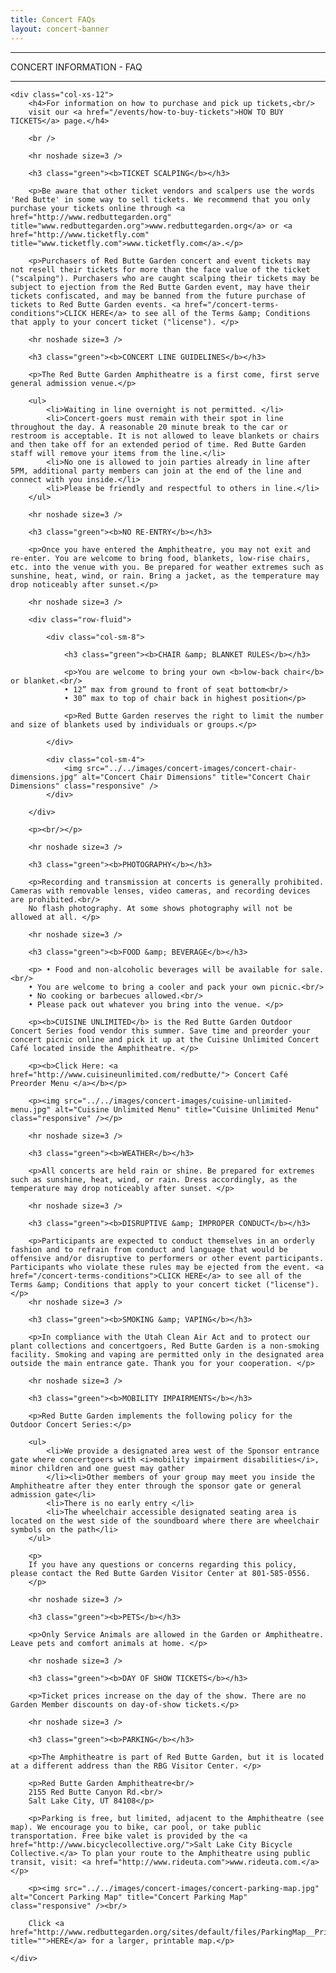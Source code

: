 ```yaml
---
title: Concert FAQs
layout: concert-banner
---
```


<div class="eventdivide">
	<hr>
		<div class="grid-header">CONCERT INFORMATION - FAQ</div>		
	<hr>
</div>

<div class="row-fluid">

	<div class="col-xs-12">
		<h4>For information on how to purchase and pick up tickets,<br/>
		visit our <a href="/events/how-to-buy-tickets">HOW TO BUY TICKETS</a> page.</h4>
		
		<br />
		
		<hr noshade size=3 />
		
		<h3 class="green"><b>TICKET SCALPING</b></h3>
		
		<p>Be aware that other ticket vendors and scalpers use the words 'Red Butte' in some way to sell tickets. We recommend that you only purchase your tickets online through <a href="http://www.redbuttegarden.org" title="www.redbuttegarden.org">www.redbuttegarden.org</a> or <a href="http://www.ticketfly.com" title="www.ticketfly.com">www.ticketfly.com</a>.</p>
		
		<p>Purchasers of Red Butte Garden concert and event tickets may not resell their tickets for more than the face value of the ticket ("scalping"). Purchasers who are caught scalping their tickets may be subject to ejection from the Red Butte Garden event, may have their tickets confiscated, and may be banned from the future purchase of tickets to Red Butte Garden events. <a href="/concert-terms-conditions">CLICK HERE</a> to see all of the Terms &amp; Conditions that apply to your concert ticket ("license"). </p>
		
		<hr noshade size=3 />
		
		<h3 class="green"><b>CONCERT LINE GUIDELINES</b></h3>
		
		<p>The Red Butte Garden Amphitheatre is a first come, first serve general admission venue.</p>
		
		<ul>
			<li>Waiting in line overnight is not permitted. </li>
			<li>Concert-goers must remain with their spot in line throughout the day. A reasonable 20 minute break to the car or restroom is acceptable. It is not allowed to leave blankets or chairs and then take off for an extended period of time. Red Butte Garden staff will remove your items from the line.</li>
			<li>No one is allowed to join parties already in line after 5PM, additional party members can join at the end of the line and connect with you inside.</li>
			<li>Please be friendly and respectful to others in line.</li>
		</ul>
		
		<hr noshade size=3 />
		
		<h3 class="green"><b>NO RE-ENTRY</b></h3>
		
		<p>Once you have entered the Amphitheatre, you may not exit and re-enter. You are welcome to bring food, blankets, low-rise chairs, etc. into the venue with you. Be prepared for weather extremes such as sunshine, heat, wind, or rain. Bring a jacket, as the temperature may drop noticeably after sunset.</p>
		
		<hr noshade size=3 />
		
		<div class="row-fluid">
		
			<div class="col-sm-8">
				
				<h3 class="green"><b>CHAIR &amp; BLANKET RULES</b></h3>
				
				<p>You are welcome to bring your own <b>low-back chair</b> or blanket.<br/>
				• 12” max from ground to front of seat bottom<br/>
				• 30” max to top of chair back in highest position</p>
				
				<p>Red Butte Garden reserves the right to limit the number and size of blankets used by individuals or groups.</p>
				
			</div>
			
			<div class="col-sm-4">
				<img src="../../images/concert-images/concert-chair-dimensions.jpg" alt="Concert Chair Dimensions" title="Concert Chair Dimensions" class="responsive" />
			</div>
			
		</div>
		
		<p><br/></p>
		
		<hr noshade size=3 />
		
		<h3 class="green"><b>PHOTOGRAPHY</b></h3>
		
		<p>Recording and transmission at concerts is generally prohibited. Cameras with removable lenses, video cameras, and recording devices are prohibited.<br/>
		No flash photography. At some shows photography will not be allowed at all. </p>
		
		<hr noshade size=3 />
		
		<h3 class="green"><b>FOOD &amp; BEVERAGE</b></h3>
		
		<p> • Food and non-alcoholic beverages will be available for sale.<br/>
		• You are welcome to bring a cooler and pack your own picnic.<br/>
		• No cooking or barbecues allowed.<br/>
		• Please pack out whatever you bring into the venue. </p>
		
		<p><b>CUISINE UNLIMITED</b> is the Red Butte Garden Outdoor Concert Series food vendor this summer. Save time and preorder your concert picnic online and pick it up at the Cuisine Unlimited Concert Café located inside the Amphitheatre. </p>
		
		<p><b>Click Here: <a href="http://www.cuisineunlimited.com/redbutte/"> Concert Café Preorder Menu </a></b></p>
		
		<p><img src="../../images/concert-images/cuisine-unlimited-menu.jpg" alt="Cuisine Unlimited Menu" title="Cuisine Unlimited Menu" class="responsive" /></p>
		
		<hr noshade size=3 />
		
		<h3 class="green"><b>WEATHER</b></h3>
		
		<p>All concerts are held rain or shine. Be prepared for extremes such as sunshine, heat, wind, or rain. Dress accordingly, as the temperature may drop noticeably after sunset. </p>
		
		<hr noshade size=3 />
		
		<h3 class="green"><b>DISRUPTIVE &amp; IMPROPER CONDUCT</b></h3>
		
		<p>Participants are expected to conduct themselves in an orderly fashion and to refrain from conduct and language that would be offensive and/or disruptive to performers or other event participants. Participants who violate these rules may be ejected from the event. <a href="/concert-terms-conditions">CLICK HERE</a> to see all of the Terms &amp; Conditions that apply to your concert ticket ("license"). </p>
		<hr noshade size=3 />
		
		<h3 class="green"><b>SMOKING &amp; VAPING</b></h3>
		
		<p>In compliance with the Utah Clean Air Act and to protect our plant collections and concertgoers, Red Butte Garden is a non-smoking facility. Smoking and vaping are permitted only in the designated area outside the main entrance gate. Thank you for your cooperation. </p>
		
		<hr noshade size=3 />
		
		<h3 class="green"><b>MOBILITY IMPAIRMENTS</b></h3>
		
		<p>Red Butte Garden implements the following policy for the Outdoor Concert Series:</p>
		
		<ul>
			<li>We provide a designated area west of the Sponsor entrance gate where concertgoers with <i>mobility impairment disabilities</i>, minor children and one guest may gather
			</li><li>Other members of your group may meet you inside the Amphitheatre after they enter through the sponsor gate or general admission gate</li>
			<li>There is no early entry </li>
			<li>The wheelchair accessible designated seating area is located on the west side of the soundboard where there are wheelchair symbols on the path</li>
		</ul>
		
		<p>
		If you have any questions or concerns regarding this policy, please contact the Red Butte Garden Visitor Center at 801-585-0556.
		</p>
		
		<hr noshade size=3 />
		
		<h3 class="green"><b>PETS</b></h3>
		
		<p>Only Service Animals are allowed in the Garden or Amphitheatre. Leave pets and comfort animals at home. </p>
		
		<hr noshade size=3 />
		
		<h3 class="green"><b>DAY OF SHOW TICKETS</b></h3>
		
		<p>Ticket prices increase on the day of the show. There are no Garden Member discounts on day-of-show tickets.</p>
		
		<hr noshade size=3 />
		
		<h3 class="green"><b>PARKING</b></h3>
		
		<p>The Amphitheatre is part of Red Butte Garden, but it is located at a different address than the RBG Visitor Center. </p>
		
		<p>Red Butte Garden Amphitheatre<br/>
		2155 Red Butte Canyon Rd.<br/>
		Salt Lake City, UT 84108</p>
		
		<p>Parking is free, but limited, adjacent to the Amphitheatre (see map). We encourage you to bike, car pool, or take public transportation. Free bike valet is provided by the <a href="http://www.bicyclecollective.org/">Salt Lake City Bicycle Collective.</a> To plan your route to the Amphitheatre using public transit, visit: <a href="http://www.rideuta.com">www.rideuta.com.</a> </p>
		
		<p><img src="../../images/concert-images/concert-parking-map.jpg" alt="Concert Parking Map" title="Concert Parking Map" class="responsive" /><br/>
		
		Click <a href="http://www.redbuttegarden.org/sites/default/files/ParkingMap__Print.pdf" title="">HERE</a> for a larger, printable map.</p>
	
	</div>

</div>
